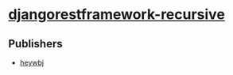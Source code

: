 # [djangorestframework-recursive](https://pypi.org/project/djangorestframework-recursive)



## Publishers
- [heywbj](https://pypi.org/user/heywbj)

